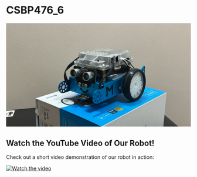 # CSBP476_6

![image alt](https://github.com/Salma-Albastaki/CSBP476_6/blob/f9efb3679f1729f84f06ccfbad86c816c4fc2a8f/Line%20Following%20and%20Obstacle%20Avoidance/Robot%20Image.jpg)

## Watch the YouTube Video of Our Robot!

Check out a short video demonstration of our robot in action:

[![Watch the video](https://img.youtube.com/vi/vDX8ryJ0T_I/0.jpg)](https://youtu.be/vDX8ryJ0T_I)



